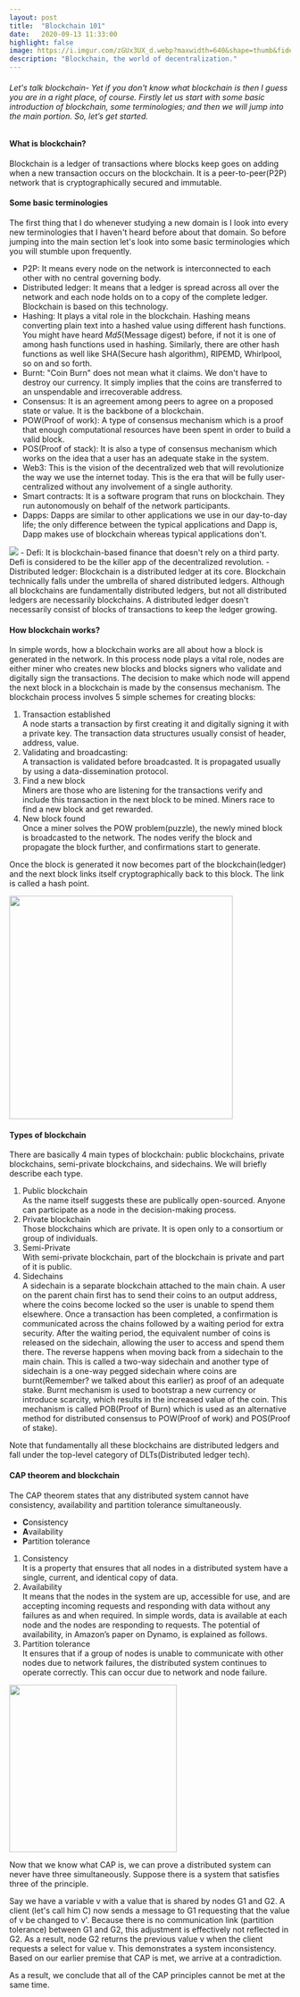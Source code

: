 ```yaml
---
layout: post
title:  "Blockchain 101"
date:   2020-09-13 11:33:00
highlight: false
image: https://i.imgur.com/zGUx3UX_d.webp?maxwidth=640&shape=thumb&fidelity=medium
description: "Blockchain, the world of decentralization."
---
```


###### Let's talk blockchain- Yet if you don't know what blockchain is then I guess you are in a right place, of course. Firstly let us start with some basic introduction of blockchain, some terminologies; and then we will jump into the main portion. So, let’s get started.
#### What is blockchain?
Blockchain is a ledger of transactions where blocks keep goes on adding when a new transaction occurs on the blockchain. It is a peer-to-peer(P2P) network that is cryptographically secured and immutable.
#### Some basic terminologies
The first thing that I do whenever studying a new domain is I look into every new terminologies that I haven't heard before about that domain. So before jumping into the main section let's look into some basic terminologies which you will stumble upon frequently.
- P2P: It means every node on the network is interconnected to each other with no central governing body.
- Distributed ledger: It means that a ledger is spread across all over the network and each node holds on to a copy of the complete ledger. Blockchain is based on this technology. 
- Hashing: It plays a vital role in the blockchain. Hashing means converting plain text into a hashed value using different hash functions. You might have heard *Md5*(Message digest) before, if not it is one of among hash functions used in hashing. Similarly, there are other hash functions as well like SHA(Secure hash algorithm), RIPEMD, Whirlpool, so on and so forth.
- Burnt: "Coin Burn" does not mean what it claims. We don't have to destroy our currency. It simply implies that the coins are transferred to an unspendable and irrecoverable address.
- Consensus: It is an agreement among peers to agree on a proposed state or value. It is the backbone of a blockchain.
- POW(Proof of work): A type of consensus mechanism which is a proof that enough computational resources have been spent in order to build a valid block.
- POS(Proof of stack): It is also a type of consensus mechanism which works on the idea that a user has an adequate stake in the system.
-  Web3: This is the vision of the decentralized web that will revolutionize the way we use the internet today. This is the era that will be fully user-centralized without any involvement of a single authority.
- Smart contracts: It is a software program that runs on blockchain. They run autonomously on behalf of the network participants.
- Dapps: Dapps are similar to other applications we use in our day-to-day life; the only difference between the typical applications and Dapp is, Dapp makes use of blockchain whereas typical applications don't. 
<img src="https://i.imgur.com/AfkzrX0.jpg">
- Defi: It is blockchain-based finance that doesn't rely on a third party. Defi is considered to be the killer app of the decentralized revolution.
- Distributed ledger: Blockchain is a distributed ledger at its core. Blockchain technically falls under the umbrella of shared distributed ledgers. Although all blockchains are fundamentally distributed ledgers, but not all distributed ledgers are necessarily blockchains. A distributed ledger doesn't necessarily consist of blocks of transactions to keep the ledger growing.

#### How blockchain works?
 In simple words, how a blockchain works are all about how a block is generated in the network. In this process node plays a vital role, nodes are either miner who creates new blocks and blocks signers who validate and digitally sign the transactions. The decision to make which node will append the next block in a blockchain is made by the consensus mechanism.
 The blockchain process involves 5 simple schemes for creating blocks:
1. Transaction established <br> A node starts a transaction by first creating it and digitally signing it with a private key. The transaction data structures usually consist of header, address, value.
1. Validating and broadcasting:<br> A transaction is validated before broadcasted. It is propagated usually by using a data-dissemination protocol.
1. Find a new block <br> Miners are those who are listening for the transactions verify and include this transaction in the next block to be mined. Miners race to find a new block and get rewarded.
1. New block found <br> Once a miner solves the POW problem(puzzle), the newly mined block is broadcasted to the network. The nodes verify the block and propagate the block further, and confirmations start to generate.
<p>Once the block is generated it now becomes part of the blockchain(ledger) and the next block links itself cryptographically back to this block. The link is called a hash point.</p>
<img src="https://i.imgur.com/K08Z1r7.jpg" width="400">

#### Types of blockchain 
There are basically 4 main types of blockchain: public blockchains, private blockchains, semi-private blockchains, and sidechains. We will briefly describe each type.
1. Public blockchain <br> As the name itself suggests these are publically open-sourced. Anyone can participate as a node in the decision-making process.
1. Private blockchain <br> Those blockchains which are private. It is open only to a consortium or group of individuals.
1. Semi-Private <br> With semi-private blockchain, part of the blockchain is private and part of it is public.
1. Sidechains <br> A sidechain is a separate blockchain attached to the main chain. A user on the parent chain first has to send their coins to an output address, where the coins become locked so the user is unable to spend them elsewhere. Once a transaction has been completed, a confirmation is communicated across the chains followed by a waiting period for extra security. After the waiting period, the equivalent number of coins is released on the sidechain, allowing the user to access and spend them there. The reverse happens when moving back from a sidechain to the main chain. This is called a two-way sidechain and another type of sidechain is a one-way pegged sidechain where coins are burnt(Remember? we talked about this earlier) as proof of an adequate stake. Burnt mechanism is used to bootstrap a new currency or introduce scarcity, which results in the increased value of the coin. This mechanism is called POB(Proof of Burn) which is used as an alternative method for distributed consensus to POW(Proof of work) and POS(Proof of stake). 
<p> Note that fundamentally all these blockchains are distributed ledgers and fall under the top-level category of DLTs(Distributed ledger tech).</p>

#### CAP theorem and blockchain
The CAP theorem states that any distributed system cannot have consistency, availability and partition tolerance simultaneously.
- **C**onsistency
- **A**vailability
- **P**artition tolerance
1. Consistency <br> It is a property that ensures that all nodes in a distributed system have a single, current, and identical copy of data.
1. Availability <br>It means that the nodes in the system are up, accessible for use, and are accepting incoming requests and responding with data without any failures as and when required. In simple words, data is available at each node and the nodes are responding to requests. The potential of availability, in Amazon’s paper on Dynamo, is explained as follows.
1. Partition tolerance <br>It ensures that if a group of nodes is unable to communicate with other nodes due to network failures, the distributed system continues to operate correctly. This can occur due to network and node failure.<p>
<img src="https://hazelcast.com/wp-content/uploads/2020/06/cap-theorem-diagram-800x753.png" width="300px">

<p> Now that we know what CAP is, we can prove a distributed system can never have three simultaneously. Suppose there is a system that satisfies three of the principle.</p>
 Say we have a variable v with a value that is shared by nodes G1 and G2. A client (let's call him C) now sends a message to G1 requesting that the value of v be changed to v'. Because there is no communication link (partition tolerance) between G1 and G2, this adjustment is effectively not reflected in G2. As a result, node G2 returns the previous value v when the client requests a select for value v. This demonstrates a system inconsistency. Based on our earlier premise that CAP is met, we arrive at a contradiction. 
 <p>As a result, we conclude that all of the CAP principles cannot be met at the same time.</p>


